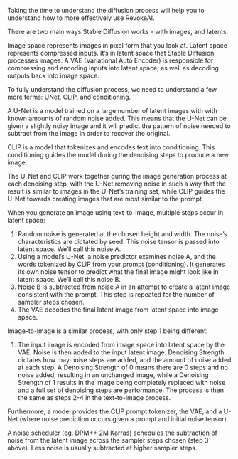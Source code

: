 Taking the time to understand the diffusion process will help you to understand how to more effectively use RevokeAI.

There are two main ways Stable Diffusion works - with images, and latents.

Image space represents images in pixel form that you look at. Latent space represents compressed inputs. It’s in latent space that Stable Diffusion processes images. A VAE (Variational Auto Encoder) is responsible for compressing and encoding inputs into latent space, as well as decoding outputs back into image space.

To fully understand the diffusion process, we need to understand a few more terms: UNet, CLIP, and conditioning.

A U-Net is a model trained on a large number of latent images with with known amounts of random noise added.  This means that the U-Net can be given a slightly noisy image and it will predict the pattern of noise needed to subtract from the image in order to recover the original. 

CLIP is a model that tokenizes and encodes text into conditioning. This conditioning guides the model during the denoising steps to produce a new image. 

The U-Net and CLIP work together during the image generation process at each denoising step, with the U-Net removing noise in such a way that the result is similar to images in the U-Net’s training set, while CLIP guides the U-Net towards creating images that are most similar to the prompt.


When you generate an image using text-to-image, multiple steps occur in latent space:
1. Random noise is generated at the chosen height and width. The noise’s characteristics are dictated by  seed. This noise tensor is passed into latent space. We’ll call this noise A.
2. Using a model’s U-Net, a noise predictor examines noise A, and the words tokenized by CLIP from your prompt (conditioning). It generates its own noise tensor to predict what the final image might look like in latent space. We’ll call this noise B.
3. Noise B is subtracted from noise A in an attempt to create a latent image consistent with the prompt. This step is repeated for the number of sampler steps chosen.
4. The VAE decodes the final latent image from latent space into image space.

Image-to-image is a similar process, with only step 1 being different:
1. The input image is encoded from image space into latent space by the VAE. Noise is then added to the input latent image. Denoising Strength dictates how may noise steps are added, and the amount of noise added at each step. A Denoising Strength of 0 means there are 0 steps and no noise added, resulting in an unchanged image, while a Denoising Strength of 1 results in the image being completely replaced with noise and a full set of denoising steps are performance. The process is then the same as steps 2-4 in the text-to-image process. 

Furthermore, a model provides the CLIP prompt tokenizer, the VAE, and a U-Net (where noise prediction occurs given a prompt and initial noise tensor).

A noise scheduler (eg. DPM++ 2M Karras) schedules the subtraction of noise from the latent image across the sampler steps chosen (step 3 above). Less noise is usually subtracted at higher sampler steps. 
